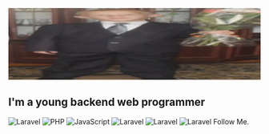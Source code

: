 [![Header](https://github.com/Wall4216/Wall4216/blob/main/assets/Wall.png)](https://vk.com/waall1642)

## I'm a young backend web programmer

![Laravel](https://img.shields.io/badge/-Laravel-090909?style=for-the-badge&logo=laravel&logoColor=6600ff)
![PHP](https://img.shields.io/badge/-Php-black?style=for-the-badge&logo=php&logoColor=red)
![JavaScript](https://img.shields.io/badge/-JavaScript-black?style=for-the-badge&logo=JavaScript&logoColor=orange)
![Laravel](https://img.shields.io/badge/-Laravel-090909?style=for-the-badge&logo=laravel&logoColor=6600ff)
![Laravel](https://img.shields.io/badge/-Laravel-090909?style=for-the-badge&logo=laravel&logoColor=6600ff)
![Laravel](https://img.shields.io/badge/-Laravel-090909?style=for-the-badge&logo=laravel&logoColor=6600ff)
Follow Me.
